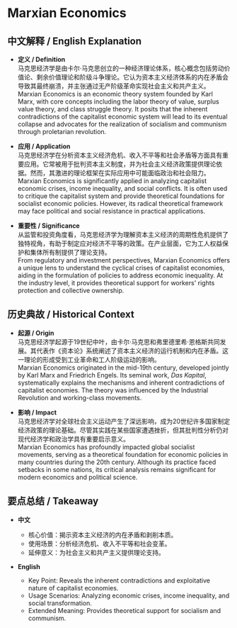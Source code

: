 # Marxian Economics

## 中文解释 / English Explanation

* **定义 / Definition**  
  马克思经济学是由卡尔·马克思创立的一种经济理论体系，核心概念包括劳动价值论、剩余价值理论和阶级斗争理论。它认为资本主义经济体系的内在矛盾会导致其最终崩溃，并主张通过无产阶级革命实现社会主义和共产主义。  
  Marxian Economics is an economic theory system founded by Karl Marx, with core concepts including the labor theory of value, surplus value theory, and class struggle theory. It posits that the inherent contradictions of the capitalist economic system will lead to its eventual collapse and advocates for the realization of socialism and communism through proletarian revolution.

* **应用 / Application**  
  马克思经济学在分析资本主义经济危机、收入不平等和社会矛盾等方面具有重要应用。它常被用于批判资本主义制度，并为社会主义经济政策提供理论依据。然而，其激进的理论框架在实际应用中可能面临政治和社会阻力。  
  Marxian Economics is significantly applied in analyzing capitalist economic crises, income inequality, and social conflicts. It is often used to critique the capitalist system and provide theoretical foundations for socialist economic policies. However, its radical theoretical framework may face political and social resistance in practical applications.

* **重要性 / Significance**  
  从监管和投资角度看，马克思经济学为理解资本主义经济的周期性危机提供了独特视角，有助于制定应对经济不平等的政策。在产业层面，它为工人权益保护和集体所有制提供了理论支持。  
  From regulatory and investment perspectives, Marxian Economics offers a unique lens to understand the cyclical crises of capitalist economies, aiding in the formulation of policies to address economic inequality. At the industry level, it provides theoretical support for workers' rights protection and collective ownership.

## 历史典故 / Historical Context

* **起源 / Origin**  
  马克思经济学起源于19世纪中叶，由卡尔·马克思和弗里德里希·恩格斯共同发展。其代表作《资本论》系统阐述了资本主义经济的运行机制和内在矛盾。这一理论的形成受到工业革命和工人阶级运动的影响。  
  Marxian Economics originated in the mid-19th century, developed jointly by Karl Marx and Friedrich Engels. Its seminal work, *Das Kapital*, systematically explains the mechanisms and inherent contradictions of capitalist economies. The theory was influenced by the Industrial Revolution and working-class movements.

* **影响 / Impact**  
  马克思经济学对全球社会主义运动产生了深远影响，成为20世纪许多国家制定经济政策的理论基础。尽管其实践在某些国家遭遇挫折，但其批判性分析仍对现代经济学和政治学具有重要启示意义。  
  Marxian Economics has profoundly impacted global socialist movements, serving as a theoretical foundation for economic policies in many countries during the 20th century. Although its practice faced setbacks in some nations, its critical analysis remains significant for modern economics and political science.

## 要点总结 / Takeaway

* **中文**  
  - 核心价值：揭示资本主义经济的内在矛盾和剥削本质。  
  - 使用场景：分析经济危机、收入不平等和社会变革。  
  - 延伸意义：为社会主义和共产主义提供理论支持。

* **English**  
  - Key Point: Reveals the inherent contradictions and exploitative nature of capitalist economies.  
  - Usage Scenarios: Analyzing economic crises, income inequality, and social transformation.  
  - Extended Meaning: Provides theoretical support for socialism and communism.